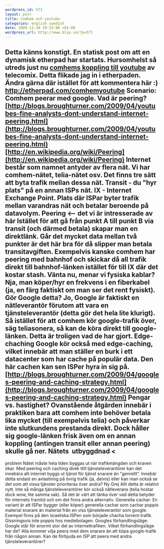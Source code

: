 ```yaml
--- 
wordpress_id: 571 
layout: post
title: Comhem och youtube 
categories: english swedish 
date: 2009-11-30 19:33:00 +01:00 
wordpress_url: http://www.blay.se/?p=571 
---
```


Detta känns konstigt. En statisk post om att en dynamisk etherpad har startats. Hursomhelst så utreds just nu [comhems koppling till youtube](http://img.telecomix.org/EU/src/125956305394.jpg) av telecomix. Detta flikade jag in i etherpaden. Ändra gärna där istället för att kommentera här :) http://etherpad.com/comhemyoutube Scenario: Comhem peerar med google. Vad är peering? [http://blogs.broughturner.com/2009/04/youtubes-fine-analysts-dont-understand-internet-peering.html](http://blogs.broughturner.com/2009/04/youtubes-fine-analysts-dont-understand-internet-peering.html) [http://en.wikipedia.org/wiki/Peering](http://en.wikipedia.org/wiki/Peering) Internet består som namnet antyder av flera nät. Vi har comhem-nätet, telia-nätet osv. Det finns tre sätt att byta trafik mellan dessa nät. Transit - du "hyr plats" på en annan ISPs nät. IX - Internet Exchange Point. Plats där ISPar byter trafik mellan varandras nät och betalar beroende på datavolym. Peering <-- det vi är intresserade av här Istället för att gå från punkt A till punkt B via transit (och därmed betala) skapar man en direktlänk. Går det mycket data mellan två punkter är det här bra för då slipper man betala transitavgiften. Exempelvis kanske comhem har peering med bahnhof och skickar då all trafik direkt till bahnhof-länken istället för till IX där det kostar stash. Vänta nu, menar vi fysiska kablar? Nja, man köper/hyr en frekvens i en fiberkabel (ja, en färg faktiskt om man ser det rent fysiskt). Gör Google detta? Jo, Google är faktiskt en nätleverantör förutom att vara en tjänsteleverantör (detta gör det hela lite klurigt). Så istället för att comhem kör google-trafik över, säg teliasonera, så kan de köra direkt till google-länken. Detta är troligen vad de har gjort. Edge-chaching Google kör också med edge-caching, vilket innebär att man ställer en burk i ett datacenter som har cache på populär data. Den här cachen kan sen ISPer hyra in sig på. [http://blogs.broughturner.com/2009/04/googles-peering-and-caching-strategy.html](http://blogs.broughturner.com/2009/04/googles-peering-and-caching-strategy.html) Pengar vs. hastighet? Ovanstående åtgärden innebär i praktiken bara att comhem inte behöver betala lika mycket (till exempelvis telia) och påverkar inte slutkundens prestanda direkt. Dock håller sig google-länken frisk även om en annan koppling (antingen transit eller annan peering) skulle gå ner. Nätets  utbyggdnad <
---

problem Nätet måste hela tiden byggas ut när trafikmängden och kraven ökar. Med peering och caching direk ttill tjänsteleverantörer kan det innebära att internet byggs ut tjänst för tjänst snarare än "genrellt". Innebär detta endast en avlastning på övrig trafik (ja, delvis) eller kan man också se det som att vissa tjänster prioriteras över andra? Ny Grej Allt detta är relativt nytt. Inte så många tjänsteleverantörer kör också nätleverans (telia hostar dock wow, lite samma sak). Så det är värt att tänka över vad detta betyder för internets framtid och om det finns andra alternativ. Generella cachar: En variant är att ISPar bygger (eller köper) generella cachar som cachar poppis material snarare än material från en viss tjänsteleverantör som google. Exempel finns på den israeliska ISPen som började chacha torrent-trafik. Gissningsvis inte poppis hos mediebolagen. Googles förhandlingsläge: Google står för enormt stor del av internettrafiken. Vilket förhandlingsläge har de? Alla kommer vilja peera med dem snarare än att köpa google-trafik från någon annan. Kan de förbjuda en ISP att peera med andra tjänsteleverantörer? 
